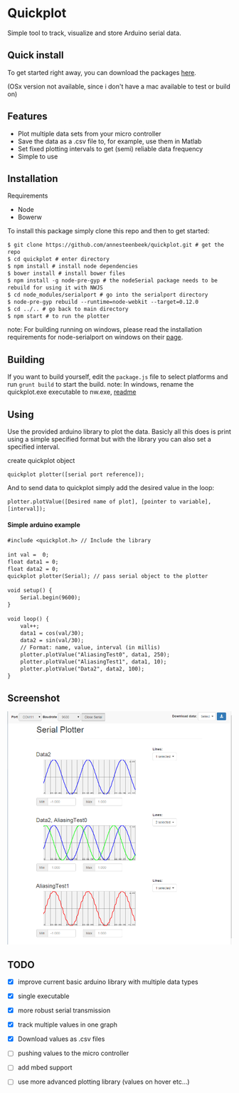# Quickplot
Simple tool to track, visualize and store Arduino serial data. 
## Quick install
To get started right away, you can download the packages [here](https://www.dropbox.com/sh/affs0kikeiiugiv/AABzh9CSijc8Wq6Yxoa1M7Q4a?dl=0).

(OSx version not available, since i don't have a mac available to test or build on)

## Features
- Plot multiple data sets from your micro controller
- Save the data as a .csv file to, for example, use them in Matlab
- Set fixed plotting intervals to get (semi) reliable data frequency
- Simple to use

## Installation
Requirements
- Node
- Bowerw


To install this package simply clone this repo and then to get started:
```
$ git clone https://github.com/annesteenbeek/quickplot.git # get the repo
$ cd quickplot # enter directory
$ npm install # install node dependencies
$ bower install # install bower files
$ npm install -g node-pre-gyp # the nodeSerial package needs to be rebuild for using it with NWJS
$ cd node_modules/serialport # go into the serialport directory
$ node-pre-gyp rebuild --runtime=node-webkit --target=0.12.0
$ cd ../.. # go back to main directory
$ npm start # to run the plotter
```

note: For building running on windows, please read the installation requirements for node-serialport on windows on their [page](https://github.com/voodootikigod/node-serialport).

## Building
If you want to build yourself, edit the `package.js` file to select platforms and run `grunt build` to start the build.
note: In windows, rename the quickplot.exe executable to nw.exe, [readme](https://github.com/nwjs/nw.js/wiki/using-node-modules)

## Using
Use the provided arduino library to plot the data.
Basicly all this does is print using a simple specified format but with the library you can also set a specified interval.

create quickplot object
```
quickplot plotter([serial port reference]);
```
And to send data to quickplot simply add the desired value in the loop:
```
plotter.plotValue([Desired name of plot], [pointer to variable], [interval]);
```


#### Simple arduino example
```
#include <quickplot.h> // Include the library

int val =  0;
float data1 = 0;
float data2 = 0;
quickplot plotter(Serial); // pass serial object to the plotter

void setup() {
    Serial.begin(9600); 
}

void loop() {
    val++;
    data1 = cos(val/30);
    data2 = sin(val/30);
    // Format: name, value, interval (in millis)
    plotter.plotValue("AliasingTest0", data1, 250);
    plotter.plotValue("AliasingTest1", data1, 10);
    plotter.plotValue("Data2", data2, 100);
}

```

## Screenshot
![missing screenshot](screenshot.png?raw=true "Basic plot of test data")

## TODO
- [x] improve current basic arduino library with multiple data types
- [x] single executable
- [x] more robust serial transmission
- [x] track multiple values in one graph
- [x] Download values as .csv files
- [ ] pushing values to the micro controller
- [ ] add mbed support
- [ ] use more advanced plotting library (values on hover etc...)

